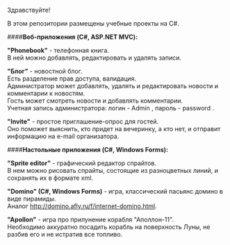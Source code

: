 Здравствуйте!

В этом репозитории размещены учебные проекты на C#.

####<b>Веб-приложения (C#, ASP.NET MVC):</b><br>

<b>"Phonebook"</b> - телефонная книга.<br>
В ней можно добавлять, редактировать и удалять записи.

<b>"Блог"</b> - новостной блог.<br>
Есть разделение прав доступа, валидация.<br>
Администратор может добавлять, удалять и редактировать новости и комментарии к новостям.<br>
Гость может смотреть новости и добавлять комментарии.<br>
Учетная запись администратора: логин - Admin , пароль - password .

<b>"Invite"</b> - простое приглашение-опрос для гостей.<br>
Оно поможет выяснить, кто придет на вечеринку, а кто нет, и отправит информацию на e-mail организатора.

####<b>Настольные приложения (C#, Windows Forms):</b><br>

<b>"Sprite editor"</b> - графический редактор спрайтов.<br>
В нем можно рисовать спрайты, состоящие из разноцветных линий, и сохранять их в формате xml. 

<b>"Domino" (C#, Windows Forms)</b> - игра, классический пасьянс домино в виде пирамиды.<br>
Аналог http://domino.afly.ru/f/internet-domino.html.

<b>"Apollon"</b> - игра про прилунение корабля "Аполлон-11".<br>
Необходимо аккуратно посадить корабль на поверхность Луны, не разбив его и не истратив все топливо.
